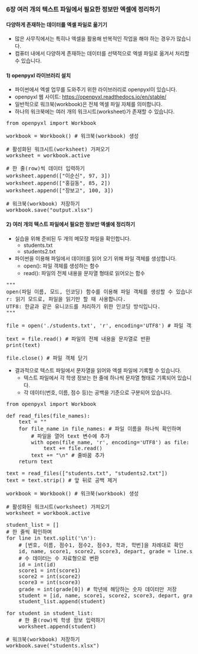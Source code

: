 ### 6장 여러 개의 텍스트 파일에서 필요한 정보만 엑셀에 정리하기

#### 다양하게 존재하는 데이터를 엑셀 파일로 옮기기

* 많은 사무직에서는 특히나 엑셀을 활용해 반복적인 작업을 해야 하는 경우가 많습니다. 
* 컴퓨터 내에서 다양하게 존재하는 데이터를 선택적으로 엑셀 파일로 옮겨서 처리할 수 있습니다.

#### 1) openpyxl 라이브러리 설치

* 파이썬에서 엑셀 업무를 도와주기 위한 라이브러리로 openpyxl이 있습니다.
* openpyxl 웹 사이트: https://openpyxl.readthedocs.io/en/stable/
* 일반적으로 워크북(workbook)은 전체 엑셀 파일 자체를 의미합니다.
* 하나의 워크북에는 여러 개의 워크시트(worksheet)가 존재할 수 있습니다.

<pre>
from openpyxl import Workbook

workbook = Workbook() # 워크북(workbook) 생성

# 활성화된 워크시트(worksheet) 가져오기
worksheet = workbook.active

# 한 줄(row)씩 데이터 입력하기
worksheet.append(["이순신", 97, 3])
worksheet.append(["홍길동", 85, 2])
worksheet.append(["장보고", 100, 3])

# 워크북(workbook) 저장하기
workbook.save("output.xlsx")
</pre>

#### 2) 여러 개의 텍스트 파일에서 필요한 정보만 엑셀에 정리하기

* 실습을 위해 준비된 두 개의 메모장 파일을 확인합니다.
    * students.txt
    * students2.txt
* 파이썬을 이용해 파일에서 데이터를 읽어 오기 위해 파일 객체를 생성합니다.
    * open(): 파일 객체를 생성하는 함수
    * read(): 파일의 전체 내용을 문자열 형태로 읽어오는 함수

<pre>
"""
open(파일 이름, 모드, 인코딩) 함수를 이용해 파일 객체를 생성할 수 있습니다.
r: 읽기 모드로, 파일을 읽기만 할 때 사용합니다.
UTF8: 한글과 같은 유니코드를 처리하기 위한 인코딩 방식입니다.
"""

file = open('./students.txt', 'r', encoding='UTF8') # 파일 객체 생성

text = file.read() # 파일의 전체 내용을 문자열로 반환
print(text)

file.close() # 파일 객체 닫기
</pre>

* 결과적으로 텍스트 파일에서 문자열을 읽어와 엑셀 파일에 기록할 수 있습니다.
    * 텍스트 파일에서 각 학생 정보는 한 줄에 하나씩 문자열 형태로 기록되어 있습니다.
    * 각 데이터(번호, 이름, 점수 등)는 공백을 기준으로 구분되어 있습니다.

<pre>
from openpyxl import Workbook

def read_files(file_names):
    text = ""
    for file_name in file_names: # 파일 이름을 하나씩 확인하며
        # 파일을 열어 text 변수에 추가
        with open(file_name, 'r', encoding='UTF8') as file:
            text += file.read()
        text += "\n" # 줄바꿈 추가
    return text

text = read_files(["students.txt", "students2.txt"])
text = text.strip() # 앞 뒤로 공백 제거

workbook = Workbook() # 워크북(workbook) 생성

# 활성화된 워크시트(worksheet) 가져오기
worksheet = workbook.active

student_list = []
# 한 줄씩 확인하며
for line in text.split('\n'):
    # [번호, 이름, 점수1, 점수2, 점수3, 학과, 학번]을 차례대로 확인
    id, name, score1, score2, score3, depart, grade = line.split(' ')
    # 수 데이터는 수 자료형으로 변환
    id = int(id)
    score1 = int(score1)
    score2 = int(score2)
    score3 = int(score3)
    grade = int(grade[0]) # 학년에 해당하는 숫자 데이터만 저장
    student = [id, name, score1, score2, score3, depart, grade]
    student_list.append(student)

for student in student_list:
    # 한 줄(row)씩 학생 정보 입력하기
    worksheet.append(student)

# 워크북(workbook) 저장하기
workbook.save("students.xlsx")
</pre>
